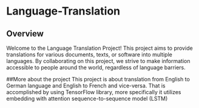 # Language-Translation

## Overview
Welcome to the Language Translation Project! This project aims to provide translations for various documents, texts, or software into multiple languages. By collaborating on this project, we strive to make information accessible to people around the world, regardless of language barriers.

##More about the project
This project is about translation from English to German language and English to French and vice-versa. That is accomplished by using TensorFlow library, more specifically it utilizes embedding with attention sequence-to-sequence model (LSTM)
